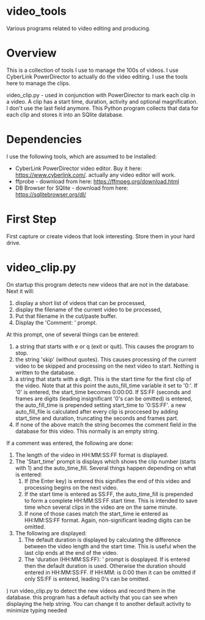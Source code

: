 # video_tools
Various programs related to video editing and producing.

# Overview

This is a collection of tools I use to manage the 100s of videos. I
use CyberLink PowerDirector to actually do the video editing. I use
the tools here to manage the clips.

video_clip.py - used in conjunction with PowerDirector to mark each
clip in a video. A clip has a start time, duration, activity and
optional magnification. I don't use the last field anymore. This
Python program collects that data for each clip and stores it into an
SQlite database.

# Dependencies

I use the following tools, which are assumed to be installed:

 - CyberLink PowerDirector video editor. Buy it here:
     https://www.cyberlink.com/. actually any video editor will work. 
 - ffprobe - download from here: https://ffmpeg.org/download.html
 - DB Browser for SQlite - download from here: https://sqlitebrowser.org/dl/


# First Step

First capture or create videos that look interesting. Store them in
your hard drive.

# video_clip.py

On startup this program detects new videos that are not in the
database. Next it will:
  1. display a short list of videos that can be processed,
  2. display the filename of the current video to be processed,
  3. Put that filename in the cut/paste buffer.
  4. Display the 'Comment: ' prompt.
  
At this prompt, one of several things can be entered:
  1. a string that starts with e or q (exit or quit). This causes the
     program to stop.
  2. the string 'skip' (without quotes). This causes processing of
     the current video to be skipped and processing on the next video
     to start. Nothing is written to the database. 
  3. a string that starts with a digit. This is the start time for the
     first clip of the video. Note that at this point the
     auto_fill_time variable it set to '0:'. If '0' is entered, the
     start_time becomes 0:00:00. If SS:FF (seconds and frames are
     digits (leading insignificant '0's can be omitted) is
     entered, the auto_fill_time is prepended setting start_time to
     '0:SS:FF'. a new auto_fill_file is calculated after every clip is
     proccesed by adding start_time and duration, truncating the seconds
     and frames part.
  4. If none of the above match the string becomes the comment field
     in the database for this video. This normally is an empty
     string.

If a comment was entered, the following are done:
  1. The length of the video in HH:MM:SS:FF format is displayed.
  2. The 'Start_time' prompt is displays which shows the clip number
     (starts with 1) and the auto_time_fill. Several things happen
     depending on what is entered:
       1. If <CR> (the Enter key) is entered this signifies the end of
		  this video and processing begins on the next video.
	   2. If the start time is entered as SS:FF, the auto_time_fill is
          prepended to form a complete HH:MM:SS:FF start time. This is
          intended to save time whcn several clips in the video are on
          the same minute.
	   3. If none of those cases match the start_time ie entered as
          HH:MM:SS:FF format. Again, non-significant leading digits
          can be omitted.
  3. The following are displayed:
	 1. The default duration is displayed by calculating the
        difference between the video length and the start time. This
        is useful when the last clip ends at the end of the video. 
     2. The 'duration (HH:MM:SS:FF): ' prompt is dosplayed. If <CR> is
        entered then the default duration is used. Otherwise the duration
        should entered in HH:MM:SS:FF. If HH:MM: is 0:00 then it can
        be omitted if only SS:FF is entered, leading 0's can be
        omitted.

) run video_clip.py to detect the new videos and record them in the
    database. this program has a default activity that you can see
    when displaying the help string. You can change it to another
    default activity to minimize typing needed

